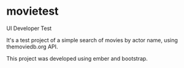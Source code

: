 movietest
=========

UI Developer Test

It's a test project of a simple search of movies by actor name, using themoviedb.org API.

This project was developed using ember and bootstrap.
